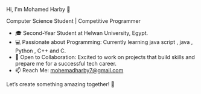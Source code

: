Hi, I'm Mohamed Harby 👋

Computer Science Student | Competitive Programmer

- 🎓 Second-Year Student at Helwan University, Egypt.
- 💻 Passionate about Programming: Currently learning java script , java , Python , C++ and C.
- 🌟 Open to Collaboration: Excited to work on projects that build skills and prepare me for a successful tech career.
- 📫 Reach Me: mohemadharby7@gmail.com
  
Let’s create something amazing together! 🚀
